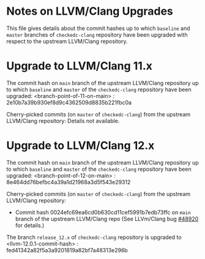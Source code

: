 # Notes on LLVM/Clang Upgrades

This file gives details about the commit hashes up to which `baseline` and
`master` branches of `checkedc-clang` repository have been upgraded with
respect to the upstream LLVM/Clang repository.


# Upgrade to LLVM/Clang 11.x

The commit hash on `main` branch of the upstream LLVM/Clang repository
up to which `baseline` and `master` of the `checkedc-clang` repository 
have been upgraded:
&lt;branch-point-of-11-on-main&gt; : 2e10b7a39b930ef8d9c4362509d8835b221fbc0a

Cherry-picked commits (on `master` of `checkedc-clang`) from the upstream
LLVM/Clang repository:
Details not available.

# Upgrade to LLVM/Clang 12.x

The commit hash on `main` branch of the upstream LLVM/Clang repository
up to which `baseline` and `master` of the `checkedc-clang` repository 
have been upgraded:
&lt;branch-point-of-12-on-main&gt; : 8e464dd76befbc4a39a1d21968a3d5f543e29312 

Cherry-picked commits (on `master` of `checkedc-clang`) from the upstream
LLVM/Clang repository:

  - Commit hash 0024efc69ea6cd0b630cd11cef5991b7edb73ffc on `main` branch
    of the upstream LLVM/Clang repo (See LLVm/Clang bug 
    [#48920](https://bugs.llvm.org/show_bug.cgi?id=48920) for details.)

The branch `release_12.x` of `checkedc-clang` repository is upgraded to
&lt;llvm-12.0.1-commit-hash&gt; : fed41342a82f5a3a9201819a82bf7a48313e296b
